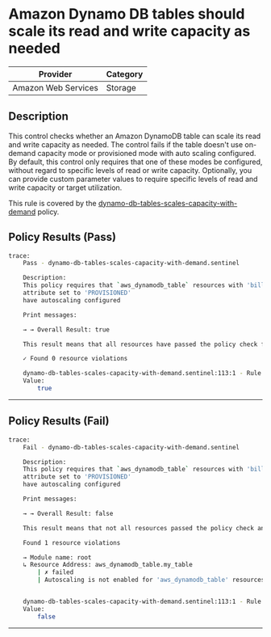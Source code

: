 #  Amazon Dynamo DB tables should scale its read and write capacity as needed

| Provider            | Category     |
|---------------------|--------------|
| Amazon Web Services | Storage      |

## Description

This control checks whether an Amazon DynamoDB table can scale its read and write capacity as needed. The control fails if the table doesn't use on-demand capacity mode or provisioned mode with auto scaling configured. By default, this control only requires that one of these modes be configured, without regard to specific levels of read or write capacity. Optionally, you can provide custom parameter values to require specific levels of read and write capacity or target utilization.


This rule is covered by the [dynamo-db-tables-scales-capacity-with-demand](https://github.com/hashicorp/policy-library-NIST-Policy-Set-for-AWS-Terraform/blob/main/policies/dynamodb/dynamo-db-tables-scales-capacity-with-demand.sentinel) policy.

## Policy Results (Pass)
```bash
trace:
    Pass - dynamo-db-tables-scales-capacity-with-demand.sentinel

    Description:
    This policy requires that `aws_dynamodb_table` resources with 'billing_mode'
    attribute set to 'PROVISIONED'
    have autoscaling configured

    Print messages:

    → → Overall Result: true

    This result means that all resources have passed the policy check for the policy dynamo-db-tables-scales-capacity-with-demand.

    ✓ Found 0 resource violations

    dynamo-db-tables-scales-capacity-with-demand.sentinel:113:1 - Rule "main"
    Value:
        true
```

---

## Policy Results (Fail)
```bash
trace:
    Fail - dynamo-db-tables-scales-capacity-with-demand.sentinel

    Description:
    This policy requires that `aws_dynamodb_table` resources with 'billing_mode'
    attribute set to 'PROVISIONED'
    have autoscaling configured

    Print messages:

    → → Overall Result: false

    This result means that not all resources passed the policy check and the protected behavior is not allowed for the policy dynamo-db-tables-scales-capacity-with-demand.

    Found 1 resource violations

    → Module name: root
    ↳ Resource Address: aws_dynamodb_table.my_table
        | ✗ failed
        | Autoscaling is not enabled for 'aws_dynamodb_table' resources.Refer to https://docs.aws.amazon.com/securityhub/latest/userguide/dynamodb-controls.html#dynamodb-1 for more details.


    dynamo-db-tables-scales-capacity-with-demand.sentinel:113:1 - Rule "main"
    Value:
        false
```

---